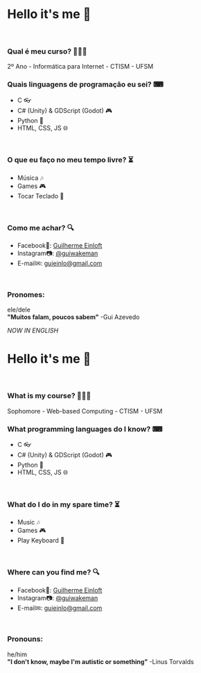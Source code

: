 # Hello it's me 👋
<br>

### Qual é meu curso? 👨🏻‍🎓
2º Ano - Informática para Internet - CTISM - UFSM
<br>

### Quais linguagens de programação eu sei? ⌨
- C 👓
- C# (Unity) & GDScript (Godot) 🎮
- Python 🐍
- HTML, CSS, JS 🌐
<br>

### O que eu faço no meu tempo livre? ⏳
- Música 🎶
- Games 🎮
- Tocar Teclado 🎹
<br>

### Como me achar? 🔍
- Facebook📘: [Guilherme Einloft](https://www.facebook.com/guieinlo/)
- Instagram📷: [@guiwakeman](https://www.instagram.com/guiwakeman/)
- E-mail✉: guieinlo@gmail.com
<br>

### Pronomes:
ele/dele
<br>
<b>"Muitos falam, poucos sabem"</b> -Gui Azevedo
<br>

*NOW IN ENGLISH*
# Hello it's me 👋
<br>

### What is my course? 👨🏻‍🎓
Sophomore - Web-based Computing - CTISM - UFSM
<br>

### What programming languages do I know? ⌨
- C 👓
- C# (Unity) & GDScript (Godot) 🎮
- Python 🐍
- HTML, CSS, JS 🌐
<br>

### What do I do in my spare time? ⏳
- Music 🎶
- Games 🎮
- Play Keyboard 🎹
<br>

### Where can you find me? 🔍
- Facebook📘: [Guilherme Einloft](https://www.facebook.com/guieinlo/)
- Instagram📷: [@guiwakeman](https://www.instagram.com/guiwakeman/)
- E-mail✉: guieinlo@gmail.com
<br>

### Pronouns:
he/him
<br>
<b>"I don't know, maybe I'm autistic or something"</b> -Linus Torvalds